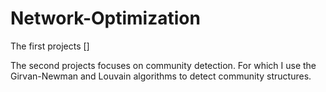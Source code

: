 # Network-Optimization
The first projects []

The second projects focuses on community detection. For which I use the Girvan-Newman and Louvain algorithms to detect community structures.
